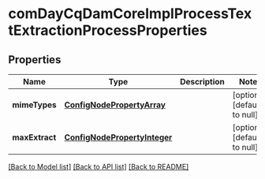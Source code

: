 # comDayCqDamCoreImplProcessTextExtractionProcessProperties

## Properties
Name | Type | Description | Notes
------------ | ------------- | ------------- | -------------
**mimeTypes** | [**ConfigNodePropertyArray**](ConfigNodePropertyArray.md) |  | [optional] [default to null]
**maxExtract** | [**ConfigNodePropertyInteger**](ConfigNodePropertyInteger.md) |  | [optional] [default to null]

[[Back to Model list]](../README.md#documentation-for-models) [[Back to API list]](../README.md#documentation-for-api-endpoints) [[Back to README]](../README.md)


